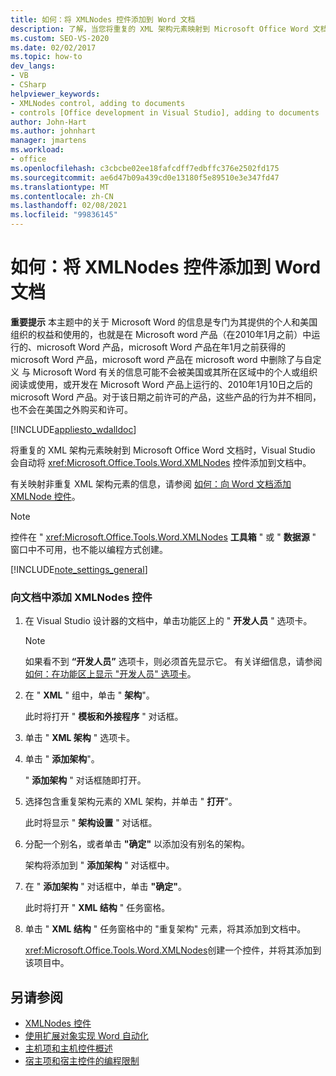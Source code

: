 ```yaml
---
title: 如何：将 XMLNodes 控件添加到 Word 文档
description: 了解，当您将重复的 XML 架构元素映射到 Microsoft Office Word 文档时，Visual Studio 会自动将 XMLNodes 控件添加到文档中。
ms.custom: SEO-VS-2020
ms.date: 02/02/2017
ms.topic: how-to
dev_langs:
- VB
- CSharp
helpviewer_keywords:
- XMLNodes control, adding to documents
- controls [Office development in Visual Studio], adding to documents
author: John-Hart
ms.author: johnhart
manager: jmartens
ms.workload:
- office
ms.openlocfilehash: c3cbcbe02ee18fafcdff7edbffc376e2502fd175
ms.sourcegitcommit: ae6d47b09a439cd0e13180f5e89510e3e347fd47
ms.translationtype: MT
ms.contentlocale: zh-CN
ms.lasthandoff: 02/08/2021
ms.locfileid: "99836145"
---
```

# <a name="how-to-add-xmlnodes-controls-to-word-documents"></a>如何：将 XMLNodes 控件添加到 Word 文档
  **重要提示** 本主题中的关于 Microsoft Word 的信息是专门为其提供的个人和美国组织的权益和使用的，也就是在 Microsoft word 产品（在2010年1月之前）中运行的、microsoft Word 产品，microsoft Word 产品在年1月之前获得的 microsoft Word 产品，microsoft word 产品在 microsoft word 中删除了与自定义 与 Microsoft Word 有关的信息可能不会被美国或其所在区域中的个人或组织阅读或使用，或开发在 Microsoft Word 产品上运行的、2010年1月10日之后的 microsoft Word 产品。对于该日期之前许可的产品，这些产品的行为并不相同，也不会在美国之外购买和许可。

 [!INCLUDE[appliesto_wdalldoc](../vsto/includes/appliesto-wdalldoc-md.md)]

 将重复的 XML 架构元素映射到 Microsoft Office Word 文档时，Visual Studio 会自动将 <xref:Microsoft.Office.Tools.Word.XMLNodes> 控件添加到文档中。

 有关映射非重复 XML 架构元素的信息，请参阅 [如何：向 Word 文档添加 XMLNode 控件](../vsto/how-to-add-xmlnode-controls-to-word-documents.md)。

> [!NOTE]
> 控件在 " <xref:Microsoft.Office.Tools.Word.XMLNodes> **工具箱** " 或 " **数据源** " 窗口中不可用，也不能以编程方式创建。

 [!INCLUDE[note_settings_general](../sharepoint/includes/note-settings-general-md.md)]

### <a name="to-add-an-xmlnodes-control-to-a-document"></a>向文档中添加 XMLNodes 控件

1. 在 Visual Studio 设计器的文档中，单击功能区上的 " **开发人员** " 选项卡。

    > [!NOTE]
    > 如果看不到 **“开发人员”** 选项卡，则必须首先显示它。 有关详细信息，请参阅 [如何：在功能区上显示 "开发人员" 选项卡](../vsto/how-to-show-the-developer-tab-on-the-ribbon.md)。

2. 在 " **XML** " 组中，单击 " **架构**"。

     此时将打开 " **模板和外接程序** " 对话框。

3. 单击 " **XML 架构** " 选项卡。

4. 单击 " **添加架构**"。

     " **添加架构** " 对话框随即打开。

5. 选择包含重复架构元素的 XML 架构，并单击 " **打开**"。

     此时将显示 " **架构设置** " 对话框。

6. 分配一个别名，或者单击 **"确定"** 以添加没有别名的架构。

     架构将添加到 " **添加架构** " 对话框中。

7. 在 " **添加架构** " 对话框中，单击 **"确定"**。

     此时将打开 " **XML 结构** " 任务窗格。

8. 单击 " **XML 结构** " 任务窗格中的 "重复架构" 元素，将其添加到文档中。

     <xref:Microsoft.Office.Tools.Word.XMLNodes>创建一个控件，并将其添加到该项目中。

## <a name="see-also"></a>另请参阅
- [XMLNodes 控件](../vsto/xmlnodes-control.md)
- [使用扩展对象实现 Word 自动化](../vsto/automating-word-by-using-extended-objects.md)
- [主机项和主机控件概述](../vsto/host-items-and-host-controls-overview.md)
- [宿主项和宿主控件的编程限制](../vsto/programmatic-limitations-of-host-items-and-host-controls.md)
